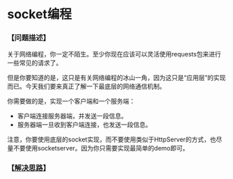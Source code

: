 # socket编程
### 【问题描述】

关于网络编程，你一定不陌生。至少你现在应该可以灵活使用requests包来进行一些常见的请求了。

但是你要知道的是，这只是有关网络编程的冰山一角，因为这只是“应用层”的实现而已。今天我们要来真正了解一下最底层的网络通信机制。

你需要做的是，实现一个客户端和一个服务端：

* 客户端连接服务器端，并发送一段信息。
* 服务器端一旦收到客户端连接，也发送一段信息。

注意，你要使用底层的socket实现，而不要使用类似于HttpServer的方式，也尽量不要使用socketserver。因为你只需要实现最简单的demo即可。



### 【[解决思路](solution.md)】

